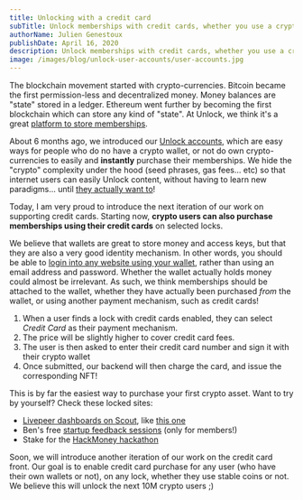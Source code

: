 ```yaml
---
title: Unlocking with a credit card
subTitle: Unlock memberships with credit cards, whether you use a crypto wallet, or not.
authorName: Julien Genestoux
publishDate: April 16, 2020
description: Unlock memberships with credit cards, whether you use a crypto wallet, or not!
image: /images/blog/unlock-user-accounts/user-accounts.jpg
---
```


The blockchain movement started with crypto-currencies. Bitcoin became the first permission-less and decentralized money. Money balances are "state" stored in a ledger. Ethereum went further by becoming the first blockchain which can store any kind of "state". At Unlock, we think it's a great [platform to store memberships](https://unlock-protocol.com/blog/protocol-for-membership/).

About 6 months ago, we introduced our [Unlock accounts](https://unlock-protocol.com/blog/unlock-user-accounts/), which are easy ways for people who do no have a crypto wallet, or not do own crypto-currencies to easily and **instantly** purchase their memberships. We hide the "crypto" complexity under the hood (seed phrases, gas fees... etc) so that internet users can easily Unlock content, without having to learn new paradigms... until [they actually want to](https://unlock-protocol.com/blog/ejecting-account/)!

Today, I am very proud to introduce the next iteration of our work on supporting credit cards. Starting now, **crypto users can also purchase memberships using their credit cards** on selected locks.

We believe that wallets are great to store money and access keys, but that they are also a very good identity mechanism. In other words, you should be able to [login into any website using your wallet](https://www.nickgrossman.is/2020/digital-bearer-assets/), rather than using an email address and password. Whether the wallet actually holds money could almost be irrelevant. As such, we think memberships should be attached to the wallet, whether they have actually been purchased _from_ the wallet, or using another payment mechanism, such as credit cards!

1. When a user finds a lock with credit cards enabled, they can select _Credit Card_ as their payment mechanism.
2. The price will be slightly higher to cover credit card fees.
3. The user is then asked to enter their credit card number and sign it with their crypto wallet
4. Once submitted, our backend will then charge the card, and issue the corresponding NFT!

This is by far the easiest way to purchase your first crypto asset. Want to try by yourself? Check these locked sites:

- [Livepeer dashboards on Scout](https://medium.com/@scout_cool/announcing-livepeer-orchestrator-dashboard-with-an-unlock-fca60750843b), like [this one](https://scout.cool/livepeer/mainnet/dashboards/5e28c582bfbf6c00177109e0?&nodeaddress=0xE9E284277648fcdb09B8EfC1832c73c09b5Ecf59)
- Ben's free [startup feedback sessions](https://werd.io/2020/free-startup-feedback-sessions-for-members) (only for members!)
- Stake for the [HackMoney hackathon](https://hack.ethglobal.co/online/hacker)

Soon, we will introduce another iteration of our work on the credit card front. Our goal is to enable credit card purchase for any user (who have their own wallets or not), on any lock, whether they use stable coins or not. We believe this will unlock the next 10M crypto users ;)
